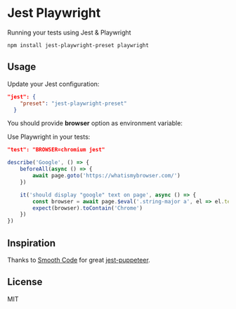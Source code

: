 # Jest Playwright

Running your tests using Jest & Playwright

```
npm install jest-playwright-preset playwright
```

## Usage

Update your Jest configuration:

```json
"jest": {
    "preset": "jest-playwright-preset"
  }
```

You should provide **browser** option as environment variable:


Use Playwright in your tests:
```json
"test": "BROWSER=chromium jest"
```


```js
describe('Google', () => {
    beforeAll(async () => {
        await page.goto('https://whatismybrowser.com/')
    })

    it('should display "google" text on page', async () => {
        const browser = await page.$eval('.string-major a', el => el.text);
        expect(browser).toContain('Chrome')
    })
})
```

## Inspiration

Thanks to [Smooth Code](https://github.com/smooth-code) for great [jest-puppeteer](https://github.com/smooth-code/jest-puppeteer).

## License

MIT
